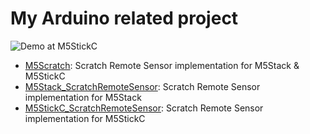 # My Arduino related project
![Demo at M5StickC](https://gyazo.com/a8a57b3f4c968a10381142558ab3513c/raw)
- [M5Scratch](M5Scratch/):   Scratch Remote Sensor implementation for M5Stack & M5StickC
- [M5Stack_ScratchRemoteSensor](M5Stack_ScratchRemoteSensor/):   Scratch Remote Sensor implementation for M5Stack
- [M5StickC_ScratchRemoteSensor](M5StickC_ScratchRemoteSensor/):   Scratch Remote Sensor implementation for M5StickC
